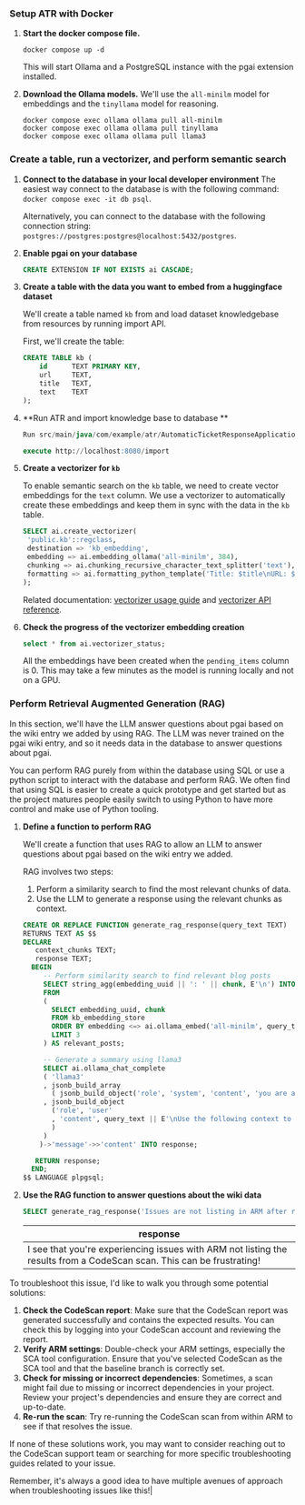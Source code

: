 ### Setup ATR with Docker

1. **Start the docker compose file.**
    ```
    docker compose up -d
    ```
    
    This will start Ollama and a PostgreSQL instance with the pgai extension installed.

1. **Download the Ollama models.** We'll use the `all-minilm` model for embeddings and the `tinyllama` model for reasoning.

    ```
    docker compose exec ollama ollama pull all-minilm
    docker compose exec ollama ollama pull tinyllama
    docker compose exec ollama ollama pull llama3
    ```   

### Create a table, run a vectorizer, and perform semantic search

1. **Connect to the database in your local developer environment**
   The easiest way connect to the database is with the following command:
   `docker compose exec -it db psql`. 
   
   Alternatively, you can connect to the database with the following connection string: `postgres://postgres:postgres@localhost:5432/postgres`.

1. **Enable pgai on your database**

    ```sql
    CREATE EXTENSION IF NOT EXISTS ai CASCADE;
    ```
    
1. **Create a table with the data you want to embed from a huggingface dataset**

    We'll create a table named `kb` from and load dataset knowledgebase from resources by running import API.
    
    First, we'll create the table:

    ```sql
    CREATE TABLE kb (
        id      TEXT PRIMARY KEY,
        url     TEXT,
        title   TEXT,
        text    TEXT
    );
    ```
1. **Run ATR and import knowledge base to database **

    ```sql
    Run src/main/java/com/example/atr/AutomaticTicketResponseApplication.java

    execute http://localhost:8080/import
    ```
1. **Create a vectorizer for `kb`**

    To enable semantic search on the `kb` table, we need to create vector embeddings for the `text` column.
    We use a vectorizer to automatically create these embeddings and keep them in sync with the data in the  `kb` table.
    
    ```sql
    SELECT ai.create_vectorizer(
     'public.kb'::regclass,
     destination => 'kb_embedding',
     embedding => ai.embedding_ollama('all-minilm', 384),
     chunking => ai.chunking_recursive_character_text_splitter('text'),
     formatting => ai.formatting_python_template('Title: $title\nURL: $url\nContent: $chunk')
    );
    ```
     Related documentation: [vectorizer usage guide](/docs/vectorizer/overview.md) and [vectorizer API reference](/docs/vectorizer/api-reference.md).

1. **Check the progress of the vectorizer embedding creation**

    ```sql
    select * from ai.vectorizer_status;
    ```
    All the embeddings have been created when the `pending_items` column is 0. This may take a few minutes as the model is running locally and not on a GPU.



### Perform Retrieval Augmented Generation (RAG)

In this section, we'll have the LLM answer questions about pgai based on the wiki entry we added by using RAG. The LLM was never trained on the pgai wiki entry, and so it needs data in the database to answer questions about pgai.

You can perform RAG purely from within the database using SQL or use a python script to interact with the database and perform RAG. We often find that using SQL is easier to create a quick prototype and get started but as the project matures people easily switch to using Python to have more control and make use of Python tooling. 


1. **Define a function to perform RAG**
 
    We'll create a function that uses RAG to allow an LLM to answer questions about pgai based on the wiki entry we added.

    RAG involves two steps:
    1. Perform a similarity search to find the most relevant chunks of data.
    2. Use the LLM to generate a response using the relevant chunks as context.
    
    ```sql
    CREATE OR REPLACE FUNCTION generate_rag_response(query_text TEXT)
    RETURNS TEXT AS $$
    DECLARE
       context_chunks TEXT;
       response TEXT;
      BEGIN
         -- Perform similarity search to find relevant blog posts
         SELECT string_agg(embedding_uuid || ': ' || chunk, E'\n') INTO context_chunks
         FROM
         (
           SELECT embedding_uuid, chunk
           FROM kb_embedding_store
           ORDER BY embedding <=> ai.ollama_embed('all-minilm', query_text)
           LIMIT 3
         ) AS relevant_posts;

         -- Generate a summary using llama3
         SELECT ai.ollama_chat_complete
         ( 'llama3'
         , jsonb_build_array
           ( jsonb_build_object('role', 'system', 'content', 'you are a helpful assistant')
         , jsonb_build_object
           ('role', 'user'
           , 'content', query_text || E'\nUse the following context to respond.\n' || context_chunks
           )
         )
        )->'message'->>'content' INTO response;

       RETURN response;
      END;
    $$ LANGUAGE plpgsql;
    ```

1. **Use the RAG function to answer questions about the wiki data**

    ```sql
    SELECT generate_rag_response('Issues are not listing in ARM after running SCA to codescan') as response;
    ```

    | response |
    |-----------------------|
    |   I see that you're experiencing issues with ARM not listing the results from a CodeScan scan. This can be frustrating!

To troubleshoot this issue, I'd like to walk you through some potential solutions:

1. **Check the CodeScan report**: Make sure that the CodeScan report was generated successfully and contains the expected results. You can check this by logging into your CodeScan account and reviewing the report.
2. **Verify ARM settings**: Double-check your ARM settings, especially the SCA tool configuration. Ensure that you've selected CodeScan as the SCA tool and that the baseline branch is correctly set.
3. **Check for missing or incorrect dependencies**: Sometimes, a scan might fail due to missing or incorrect dependencies in your project. Review your project's dependencies and ensure they are correct and up-to-date.
4. **Re-run the scan**: Try re-running the CodeScan scan from within ARM to see if that resolves the issue.

If none of these solutions work, you may want to consider reaching out to the CodeScan support team or searching for more specific troubleshooting guides related to your issue.

Remember, it's always a good idea to have multiple avenues of approach when troubleshooting issues like this!|




